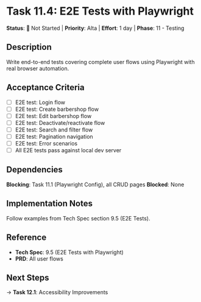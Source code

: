 # Task 11.4: E2E Tests with Playwright

**Status**: 🔵 Not Started | **Priority**: Alta | **Effort**: 1 day | **Phase**: 11 - Testing

## Description
Write end-to-end tests covering complete user flows using Playwright with real browser automation.

## Acceptance Criteria
- [ ] E2E test: Login flow
- [ ] E2E test: Create barbershop flow
- [ ] E2E test: Edit barbershop flow
- [ ] E2E test: Deactivate/reactivate flow
- [ ] E2E test: Search and filter flow
- [ ] E2E test: Pagination navigation
- [ ] E2E test: Error scenarios
- [ ] All E2E tests pass against local dev server

## Dependencies
**Blocking**: Task 11.1 (Playwright Config), all CRUD pages
**Blocked**: None

## Implementation Notes
Follow examples from Tech Spec section 9.5 (E2E Tests).

## Reference
- **Tech Spec**: 9.5 (E2E Tests with Playwright)
- **PRD**: All user flows

## Next Steps
→ **Task 12.1**: Accessibility Improvements
